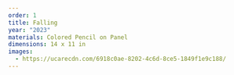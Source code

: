 ```yaml
---
order: 1
title: Falling
year: "2023"
materials: Colored Pencil on Panel
dimensions: 14 x 11 in
images:
  - https://ucarecdn.com/6918c0ae-8202-4c6d-8ce5-1849f1e9c188/
---
```

